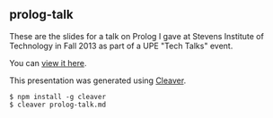 ## prolog-talk

These are the slides for a talk on Prolog I gave at Stevens Institute of
Technology in Fall 2013 as part of a UPE "Tech Talks" event.

You can [view it here](http://jdan.github.io/prolog-talk).

This presentation was generated using [Cleaver](http://jdan.github.io/cleaver).

    $ npm install -g cleaver
    $ cleaver prolog-talk.md
